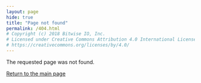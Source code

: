 ```yaml
---
layout: page
hide: true
title: "Page not found"
permalink: /404.html
# Copyright (c) 2018 Bitwise IO, Inc.
# Licensed under Creative Commons Attribution 4.0 International License
# https://creativecommons.org/licenses/by/4.0/
---
```

The requested page was not found.

[Return to the main page](/)